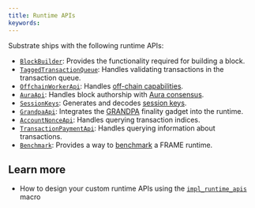 ```yaml
---
title: Runtime APIs
keywords:
---
```


Substrate ships with the following runtime APIs:

- [`BlockBuilder`](https://paritytech.github.io/substrate/master/sp_block_builder/trait.BlockBuilder.html): Provides the functionality required for building a block.
- [`TaggedTransactionQueue`](https://paritytech.github.io/substrate/master/sp_transaction_pool/runtime_api/trait.TaggedTransactionQueue.html): Handles validating transactions in the transaction queue.
- [`OffchainWorkerApi`](https://paritytech.github.io/substrate/master/sp_offchain/trait.OffchainWorkerApi.html): Handles [off-chain capabilities](/main-docs/fundamentals/offchain-operations/).
- [`AuraApi`](https://paritytech.github.io/substrate/master/sp_consensus_aura/trait.AuraApi.html): Handles block authorship with [Aura consensus](/main-docs/fundamentals/consensus/).
- [`SessionKeys`](https://paritytech.github.io/substrate/master/sp_session/trait.SessionKeys.html): Generates and decodes [session keys](/main-docs/fundamentals/accounts-addresses-keys/).
- [`GrandpaApi`](https://paritytech.github.io/substrate/master/sp_finality_grandpa/trait.GrandpaApi.html): Integrates the [GRANDPA](/main-docs/fundamentals/consensus/) finality gadget into the runtime.
- [`AccountNonceApi`](https://paritytech.github.io/substrate/master/frame_system_rpc_runtime_api/trait.AccountNonceApi.html): Handles querying transaction indices.
- [`TransactionPaymentApi`](https://paritytech.github.io/substrate/master/pallet_transaction_payment_rpc_runtime_api/trait.TransactionPaymentApi.html): Handles querying information about transactions.
- [`Benchmark`](https://paritytech.github.io/substrate/master/frame_benchmarking/trait.Benchmark.html): Provides a way to [benchmark](/main-docs/test/benchmark/) a FRAME runtime.

## Learn more

- How to design your custom runtime APIs using the [`impl_runtime_apis`](https://paritytech.github.io/substrate/master/sp_api/macro.impl_runtime_apis.html) macro
